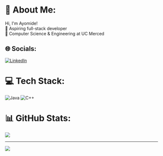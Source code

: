# 💫 About Me:
Hi, I'm Ayomide!<br>🔭 Aspiring full-stack developer<br>📖 Computer Science & Engineering at UC Merced<br>


## 🌐 Socials:
[![LinkedIn](https://img.shields.io/badge/LinkedIn-%230077B5.svg?logo=linkedin&logoColor=white)](https://linkedin.com/in/https://www.linkedin.com/in/a-ogunjobi/) 

# 💻 Tech Stack:
![Java](https://img.shields.io/badge/java-%23ED8B00.svg?style=for-the-badge&logo=openjdk&logoColor=white) ![C++](https://img.shields.io/badge/c++-%2300599C.svg?style=for-the-badge&logo=c%2B%2B&logoColor=white) 
# 📊 GitHub Stats:
![](https://github-readme-stats.vercel.app/api/top-langs/?username=ayomideogunjobi&theme=dracula&hide_border=false&include_all_commits=false&count_private=false&layout=compact)

---
[![](https://visitcount.itsvg.in/api?id=ayomideogunjobi&icon=0&color=0)](https://visitcount.itsvg.in)

<!-- Proudly created with GPRM ( https://gprm.itsvg.in ) -->
